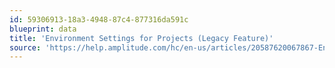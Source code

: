 ```yaml
---
id: 59306913-18a3-4948-87c4-877316da591c
blueprint: data
title: 'Environment Settings for Projects (Legacy Feature)'
source: 'https://help.amplitude.com/hc/en-us/articles/20587620067867-Environment-settings-for-projects-legacy-feature-'
---
```

